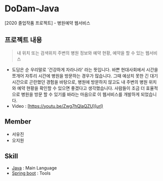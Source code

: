 # DoDam-Java
[2020 졸업작품 프로젝트] - 병원예약 웹서비스

## 프로젝트 내용
>내 위치 또는 검색위치 주변의 병원 정보와 예약 현황, 예약을 할 수 있는 웹서비스
- 도담은 순 우리말로 '건강하게 자라나라' 라는 뜻입니다.
바쁜 현대사회에서 시간을 쪼개어 자투리 시간에 병원을 방문하는 경우가 많습니다.
그때 예상치 못한 긴 대기시간으로 곤란했던 경험을 바탕으로, 병원에 방문하지 않고도 내 주변의 병원 위치와 예약 현황을 확인할 수 있으면 좋겠다고 생각했습니다. 사람들이 조금 더 효율적으로 병원을 방문 할 수 있기를 바라는 마음으로 이 웹서비스를 개발하게 되었습니다.
- Video : [https://youtu.be/Zwg7hQlaQZU](url)

## Member
- 서유진
- 오지원

## Skill
- [Java](https://www.oracle.com/java/) : Main Language
- [Spring boot](https://spring.io/tools) : Tools
